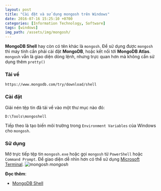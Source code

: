```yaml
---
layout: post
title: "Cài đặt và sử dụng mongosh trên Windows"
date: 2016-07-16 15:25:10 +0700
categories: [Information Technology, Software]
tags: [windows]
img_path: /assets/img/mongosh/
---
```


**MongoDB Shell** hay còn có tên khác là `mongosh`.
Để sử dụng được `mongosh` thì máy tính cần phải cài đặt **MongoDB**, hoặc kết nối tới **MongoDB Atlas**.
`mongosh` vẫn là giao diện dòng lệnh, nhưng trực quan hơn mà không cần sử dụng thêm `pretty()`

### Tải về
```
https://www.mongodb.com/try/download/shell
```

### Cài đặt
Giải nén tệp tin đã tải về vào một thư mục nào đó: 
```
D:\Tools\mongoshell
```
Tiếp theo là tạo biến môi trường trong `Environment Variables` của Windows cho `mongosh`.

### Sử dụng
Mở trực tiếp tệp tin `mongosh.exe` hoặc gọi `mongosh` từ `PowerShell` hoặc `Command Prompt`.
Để giao diện dễ nhìn hơn có thể sử dụng [Microsoft Terminal](https://www.microsoft.com/en-us/p/windows-terminal/9n0dx20hk701).
![mongosh](mongosh.PNG)
_mongosh_

**Đọc thêm**:
- [MongoDB Shell](https://www.mongodb.com/docs/mongodb-shell/)
